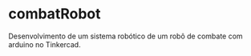 # combatRobot
Desenvolvimento de um sistema robótico de um robô de combate  com arduino no Tinkercad.
